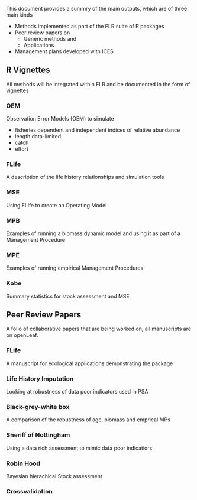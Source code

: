 This document provides a summry of the main outputs, which are of three main kinds

+ Methods implemented as part of the FLR suite of R packages
+ Peer review papers on
     - Generic methods and
     - Applications
+ Management plans developed with ICES   

## R Vignettes  

All methods will be integrated within FLR and be documented in the form of vignettes

### OEM
Observation Error Models (OEM) to simulate 

+ fisheries dependent and independent indices of relative abundance
+ length data-limited
+ catch
+ effort

### FLife
A description of the life history relationships and simulation tools

### MSE
Using FLife to create an Operating Model 

### MPB
Examples of running a biomass dynamic model and using it as part of a Management Procedure

### MPE
Examples of running empirical Management Procedures

### Kobe
Summary statistics for stock assessment and MSE


## Peer Review Papers

A folio of collaborative papers that are being worked on, all manuscripts are on openLeaf.

### FLife

A manuscript for ecological applications demonstrating the package

### Life History Imputation
Looking at robustness of data poor indicators used in PSA

### Black-grey-white box
A comparison of the robustness of age, biomass and emprical MPs

### Sheriff of Nottingham
Using a data rich assessment to mimic data poor indicatiors

### Robin Hood
Bayesian hierachical Stock assessment 

### Crossvalidation
